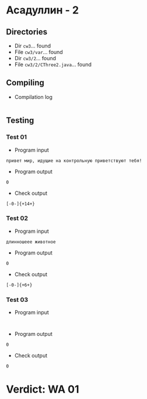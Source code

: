 # Асадуллин - 2
## Directories
- Dir `cw3`... found
- File `cw3/var`... found
- Dir `cw3/2`... found
- File `cw3/2/CThree2.java`... found
## Compiling
- Compilation log
```

```
## Testing
### Test 01
- Program input
```
привет мир, идущие на контрольную приветствуют тебя!

```
- Program output
```
0

```
- Check output
```
[-0-]{+14+}

```
### Test 02
- Program input
```
длинношеее животное

```
- Program output
```
0

```
- Check output
```
[-0-]{+6+}

```
### Test 03
- Program input
```


```
- Program output
```
0

```
- Check output
```
0

```
# Verdict: WA 01

